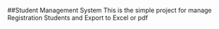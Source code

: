 ##Student Management System 
This is the simple project for manage Registration Students and Export to Excel or pdf 
